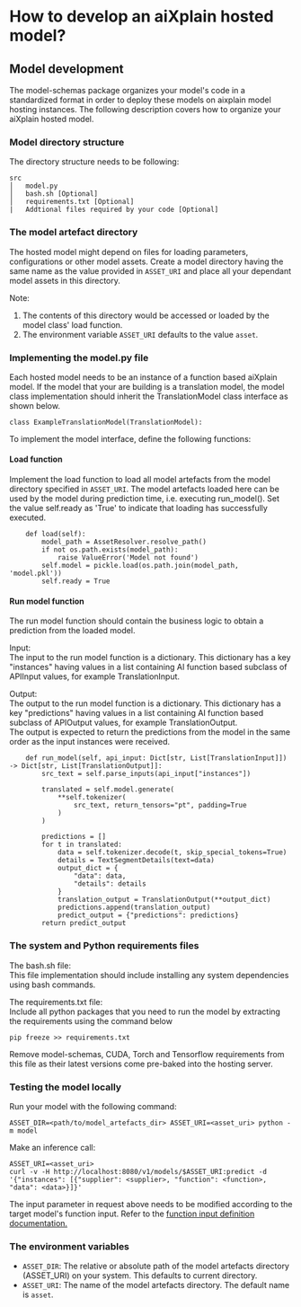 # How to develop an aiXplain hosted model?

## Model development

The model-schemas package organizes your model's code in a standardized format in order to deploy these models on aixplain model hosting instances. The following description covers how to organize your aiXplain hosted model.

### Model directory structure

The directory structure needs to be following:
```
src
│   model.py
│   bash.sh [Optional]
│   requirements.txt [Optional]
|   Addtional files required by your code [Optional]
```

### The model artefact directory

The hosted model might depend on files for loading parameters, configurations or other model assets. Create a model directory having the same name as the value provided in `ASSET_URI` and place all your dependant model assets in this directory.

Note:
1. The contents of this directory would be accessed or loaded by the model class' load function. 
2. The environment variable `ASSET_URI` defaults to the value `asset`.

### Implementing the model.py file

Each hosted model needs to be an instance of a function based aiXplain model. If the model that your are building is a translation model, the model class implementation should inherit the TranslationModel class interface as shown below.

```
class ExampleTranslationModel(TranslationModel):
```

To implement the model interface, define the following functions:

#### Load function

Implement the load function to load all model artefacts from the model directory specified in `ASSET_URI`. The model artefacts loaded here can be used by the model during prediction time, i.e. executing run_model().
Set the value self.ready as 'True' to indicate that loading has successfully executed.

```
    def load(self):
        model_path = AssetResolver.resolve_path()
        if not os.path.exists(model_path):
            raise ValueError('Model not found')
        self.model = pickle.load(os.path.join(model_path, 'model.pkl'))
        self.ready = True
```

#### Run model function

The run model function should contain the business logic to obtain a prediction from the loaded model.

Input:  
The input to the run model function is a dictionary. This dictionary has a key "instances" having values in a list containing AI function based subclass of APIInput values, for example TranslationInput.

Output:  
The output to the run model function is a dictionary. This dictionary has a key "predictions" having values in a list containing AI function based subclass of APIOutput values, for example TranslationOutput.  
The output is expected to return the predictions from the model in the same order as the input instances were received.

```
    def run_model(self, api_input: Dict[str, List[TranslationInput]]) -> Dict[str, List[TranslationOutput]]:
        src_text = self.parse_inputs(api_input["instances"])

        translated = self.model.generate(
            **self.tokenizer(
                src_text, return_tensors="pt", padding=True
            )
        )

        predictions = []
        for t in translated:
            data = self.tokenizer.decode(t, skip_special_tokens=True)
            details = TextSegmentDetails(text=data)
            output_dict = {
                "data": data,
                "details": details
            }
            translation_output = TranslationOutput(**output_dict)
            predictions.append(translation_output)
            predict_output = {"predictions": predictions}
        return predict_output
```


### The system and Python requirements files

The bash.sh file:  
This file implementation should include installing any system dependencies using bash commands.

The requirements.txt file:  
Include all python packages that you need to run the model by extracting the requirements using the command below

```
pip freeze >> requirements.txt
```

Remove model-schemas, CUDA, Torch and Tensorflow requirements from this file as their latest versions come pre-baked into the hosting server.


### Testing the model locally

Run your model with the following command:
```
ASSET_DIR=<path/to/model_artefacts_dir> ASSET_URI=<asset_uri> python -m model
```

Make an inference call:

```
ASSET_URI=<asset_uri>
curl -v -H http://localhost:8080/v1/models/$ASSET_URI:predict -d '{"instances": [{"supplier": <supplier>, "function": <function>, "data": <data>}]}'
```

The input parameter in request above needs to be modified according to the target model's function input. Refer to the [function input definition documentation.](/src/aixplain_models/schemas/function_input.py)

### The environment variables

 - `ASSET_DIR`: The relative or absolute path of the model artefacts directory (ASSET_URI) on your system. This defaults to current directory.
 - `ASSET_URI`: The name of the model artefacts directory. The default name is `asset`.
